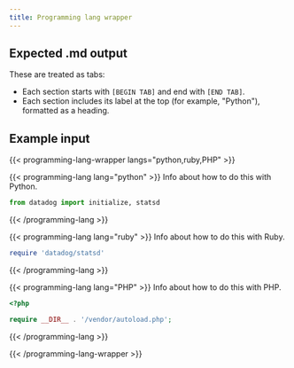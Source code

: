 ```yaml
---
title: Programming lang wrapper
---
```


## Expected .md output

These are treated as tabs:

- Each section starts with `[BEGIN TAB]` and end with `[END TAB]`.
- Each section includes its label at the top (for example, "Python"), formatted as a heading.

## Example input

{{< programming-lang-wrapper langs="python,ruby,PHP" >}}

{{< programming-lang lang="python" >}}
Info about how to do this with Python.
 ```python
from datadog import initialize, statsd
```
{{< /programming-lang >}}

{{< programming-lang lang="ruby" >}}
Info about how to do this with Ruby.
 ```ruby
require 'datadog/statsd'
```
{{< /programming-lang >}}

{{< programming-lang lang="PHP" >}}
Info about how to do this with PHP.
 ```php
<?php

require __DIR__ . '/vendor/autoload.php';
```
{{< /programming-lang >}}

{{< /programming-lang-wrapper >}}
